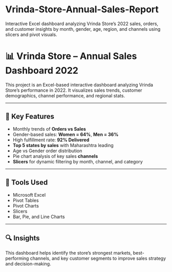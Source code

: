 # Vrinda-Store-Annual-Sales-Report
Interactive Excel dashboard analyzing Vrinda Store’s 2022 sales, orders, and customer insights by month, gender, age, region, and channels using slicers and pivot visuals.

# 📊 Vrinda Store – Annual Sales Dashboard 2022

This project is an Excel-based interactive dashboard analyzing Vrinda Store’s performance in 2022. It visualizes sales trends, customer demographics, channel performance, and regional stats.

---

## 🧠 Key Features
- Monthly trends of **Orders vs Sales**
- Gender-based sales: **Women = 64%**, **Men = 36%**
- High fulfillment rate: **92% Delivered**
- **Top 5 states by sales** with Maharashtra leading
- Age vs Gender order distribution
- Pie chart analysis of key sales **channels**
- **Slicers** for dynamic filtering by month, channel, and category

---

## 📌 Tools Used
- Microsoft Excel  
- Pivot Tables  
- Pivot Charts  
- Slicers  
- Bar, Pie, and Line Charts

---

## 🔍 Insights
This dashboard helps identify the store’s strongest markets, best-performing channels, and key customer segments to improve sales strategy and decision-making.

